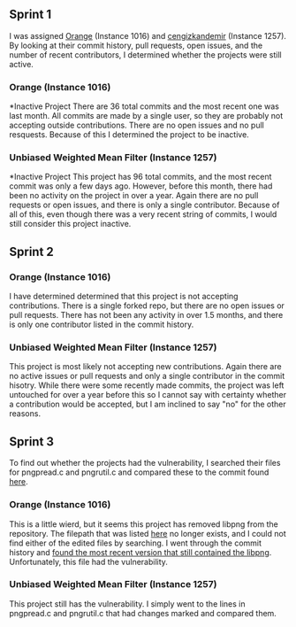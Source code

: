 ## Sprint 1
I was assigned [Orange](https://github.com/mis9ter/orange) (Instance 1016) and [cengizkandemir](https://github.com/cengizkandemir/uwmf) (Instance 1257).
By looking at their commit history, pull requests, open issues, and the number of recent contributors, I determined whether the projects were still active.

### Orange (Instance 1016)
*Inactive Project
There are 36 total commits and the most recent one was last month.
All commits are made by a single user, so they are probably not accepting
outside contributions.
There are no open issues and no pull resquests. 
Because of this I determined the project to be inactive.

### Unbiased Weighted Mean Filter (Instance 1257)
*Inactive Project
This project has 96 total commits, and the most recent commit was only a few days ago.
However, before this month, there had been no activity on the project in over a year.
Again there are no pull requests or open issues, and there is only a single contributor.
Because of all of this, even though there was a very recent string of commits, I would still consider this project inactive. 


## Sprint 2

### Orange (Instance 1016)
I have determined determined that this project is not accepting contributions.
There is a single forked repo, but there are no open issues or pull requests.
There has not been any activity in over 1.5 months, and there is only one contributor listed in the commit history.

### Unbiased Weighted Mean Filter (Instance 1257)
This project is most likely not accepting new contributions. 
Again there are no active issues or pull requests and only a single contributor in the commit hisotry.
While there were some recently made commits, the project was left untouched for over a year before this so I cannot say
with certainty whether a contribution would be accepted, but I am inclined to say "no" for the other reasons.

## Sprint 3
To find out whether the projects had the vulnerability, I searched their files for pngpread.c and pngrutil.c and 
compared these to the commit found [here](https://github.com/glennrp/libpng/commit/347538efbdc21b8df684ebd92d37400b3ce85d55?branch=347538efbdc21b8df684ebd92d37400b3ce85d55&diff=split).
### Orange (Instance 1016)
This is a little wierd, but it seems this project has removed libpng from the repository. The filepath
that was listed [here](https://davidalanreid.github.io/output/347538efbdc21b8df684ebd92d37400b3ce85d55/vulnerable.hack.html) no longer exists, and I could not find either of the edited files by searching. I went through the commit history and [found the most recent version that still contained the libpng](https://github.com/mis9ter/orange/tree/29e089d52caf418312316c58d0b9e5218e2b2903/agent/reference/reactos-master/reactos-master/dll/3rdparty/libpng). Unfortunately,
this file had the vulnerability.

### Unbiased Weighted Mean Filter (Instance 1257)
This project still has the vulnerability. I simply went to the lines in pngpread.c and pngrutil.c that had changes marked
and compared them. 
